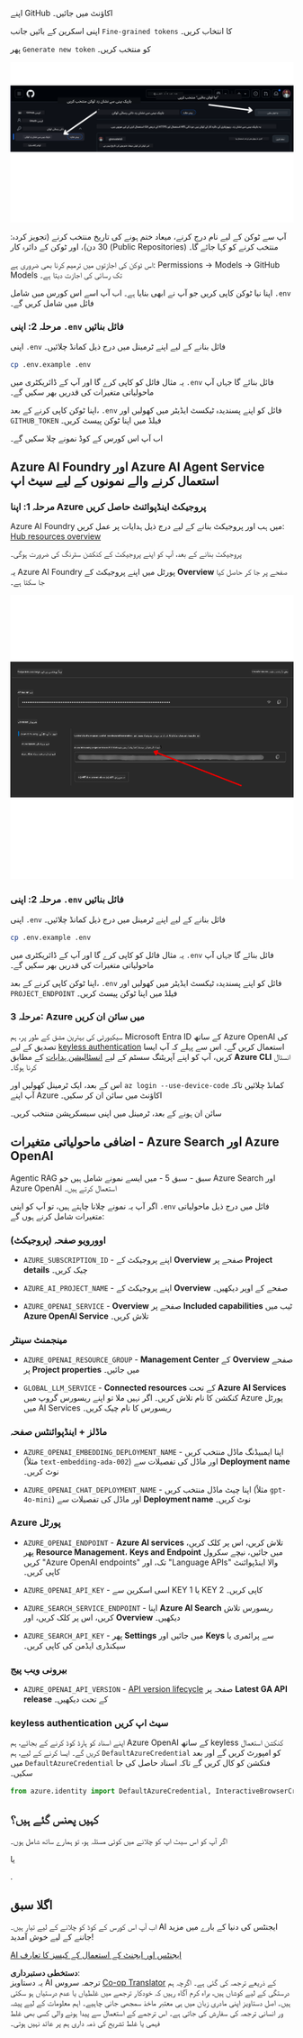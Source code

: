 <!--
CO_OP_TRANSLATOR_METADATA:
{
  "original_hash": "76945069b52a49cd0432ae3e0b0ba22e",
  "translation_date": "2025-07-12T07:44:23+00:00",
  "source_file": "00-course-setup/README.md",
  "language_code": "ur"
}
-->
اپنے GitHub اکاؤنٹ میں جائیں۔

اپنی اسکرین کے بائیں جانب `Fine-grained tokens` کا انتخاب کریں۔

پھر `Generate new token` کو منتخب کریں۔

![Generate Token](../../../translated_images/generate-token.9748d7585dd004cb4119b5aac724baff49c3a85791701b5e8ba3274b037c5b66.ur.png)

آپ سے ٹوکن کے لیے نام درج کرنے، میعاد ختم ہونے کی تاریخ منتخب کرنے (تجویز کردہ: 30 دن)، اور ٹوکن کے دائرہ کار (Public Repositories) منتخب کرنے کو کہا جائے گا۔

اس ٹوکن کی اجازتوں میں ترمیم کرنا بھی ضروری ہے: Permissions -> Models -> GitHub Models تک رسائی کی اجازت دیتا ہے۔

اپنا نیا ٹوکن کاپی کریں جو آپ نے ابھی بنایا ہے۔ اب آپ اسے اس کورس میں شامل `.env` فائل میں شامل کریں گے۔


### مرحلہ 2: اپنی `.env` فائل بنائیں

اپنی `.env` فائل بنانے کے لیے اپنے ٹرمینل میں درج ذیل کمانڈ چلائیں۔

```bash
cp .env.example .env
```

یہ مثال فائل کو کاپی کرے گا اور آپ کے ڈائریکٹری میں `.env` فائل بنائے گا جہاں آپ ماحولیاتی متغیرات کی قدریں بھر سکیں گے۔

اپنا ٹوکن کاپی کرنے کے بعد، `.env` فائل کو اپنے پسندیدہ ٹیکسٹ ایڈیٹر میں کھولیں اور `GITHUB_TOKEN` فیلڈ میں اپنا ٹوکن پیسٹ کریں۔

اب آپ اس کورس کے کوڈ نمونے چلا سکیں گے۔

## Azure AI Foundry اور Azure AI Agent Service استعمال کرنے والے نمونوں کے لیے سیٹ اپ

### مرحلہ 1: اپنا Azure پروجیکٹ اینڈپوائنٹ حاصل کریں

Azure AI Foundry میں ہب اور پروجیکٹ بنانے کے لیے درج ذیل ہدایات پر عمل کریں: [Hub resources overview](https://learn.microsoft.com/en-us/azure/ai-foundry/concepts/ai-resources)

پروجیکٹ بنانے کے بعد، آپ کو اپنے پروجیکٹ کے کنکشن سٹرنگ کی ضرورت ہوگی۔

یہ Azure AI Foundry پورٹل میں اپنے پروجیکٹ کے **Overview** صفحے پر جا کر حاصل کیا جا سکتا ہے۔

![Project Connection String](../../../translated_images/project-endpoint.8cf04c9975bbfbf18f6447a599550edb052e52264fb7124d04a12e6175e330a5.ur.png)

### مرحلہ 2: اپنی `.env` فائل بنائیں

اپنی `.env` فائل بنانے کے لیے اپنے ٹرمینل میں درج ذیل کمانڈ چلائیں۔

```bash
cp .env.example .env
```

یہ مثال فائل کو کاپی کرے گا اور آپ کے ڈائریکٹری میں `.env` فائل بنائے گا جہاں آپ ماحولیاتی متغیرات کی قدریں بھر سکیں گے۔

اپنا ٹوکن کاپی کرنے کے بعد، `.env` فائل کو اپنے پسندیدہ ٹیکسٹ ایڈیٹر میں کھولیں اور `PROJECT_ENDPOINT` فیلڈ میں اپنا ٹوکن پیسٹ کریں۔

### مرحلہ 3: Azure میں سائن ان کریں

سیکیورٹی کی بہترین مشق کے طور پر، ہم Microsoft Entra ID کے ساتھ Azure OpenAI کی تصدیق کے لیے [keyless authentication](https://learn.microsoft.com/azure/developer/ai/keyless-connections?tabs=csharp%2Cazure-cli?WT.mc_id=academic-105485-koreyst) استعمال کریں گے۔ اس سے پہلے کہ آپ ایسا کریں، آپ کو اپنے آپریٹنگ سسٹم کے لیے [انسٹالیشن ہدایات](https://learn.microsoft.com/cli/azure/install-azure-cli?WT.mc_id=academic-105485-koreyst) کے مطابق **Azure CLI** انسٹال کرنا ہوگا۔

اس کے بعد، ایک ٹرمینل کھولیں اور `az login --use-device-code` کمانڈ چلائیں تاکہ آپ اپنے Azure اکاؤنٹ میں سائن ان کر سکیں۔

سائن ان ہونے کے بعد، ٹرمینل میں اپنی سبسکرپشن منتخب کریں۔


## اضافی ماحولیاتی متغیرات - Azure Search اور Azure OpenAI

Agentic RAG سبق - سبق 5 - میں ایسے نمونے شامل ہیں جو Azure Search اور Azure OpenAI استعمال کرتے ہیں۔

اگر آپ یہ نمونے چلانا چاہتے ہیں، تو آپ کو اپنی `.env` فائل میں درج ذیل ماحولیاتی متغیرات شامل کرنے ہوں گے:

### اوورویو صفحہ (پروجیکٹ)

- `AZURE_SUBSCRIPTION_ID` - اپنے پروجیکٹ کے **Overview** صفحے پر **Project details** چیک کریں۔

- `AZURE_AI_PROJECT_NAME` - اپنے پروجیکٹ کے **Overview** صفحے کے اوپر دیکھیں۔

- `AZURE_OPENAI_SERVICE` - **Overview** صفحے پر **Included capabilities** ٹیب میں **Azure OpenAI Service** تلاش کریں۔

### مینجمنٹ سینٹر

- `AZURE_OPENAI_RESOURCE_GROUP` - **Management Center** کے **Overview** صفحے پر **Project properties** میں جائیں۔

- `GLOBAL_LLM_SERVICE` - **Connected resources** کے تحت **Azure AI Services** کنکشن کا نام تلاش کریں۔ اگر نہیں ملا تو اپنے ریسورس گروپ میں Azure پورٹل میں AI Services ریسورس کا نام چیک کریں۔

### ماڈلز + اینڈپوائنٹس صفحہ

- `AZURE_OPENAI_EMBEDDING_DEPLOYMENT_NAME` - اپنا ایمبیڈنگ ماڈل منتخب کریں (مثلاً `text-embedding-ada-002`) اور ماڈل کی تفصیلات سے **Deployment name** نوٹ کریں۔

- `AZURE_OPENAI_CHAT_DEPLOYMENT_NAME` - اپنا چیٹ ماڈل منتخب کریں (مثلاً `gpt-4o-mini`) اور ماڈل کی تفصیلات سے **Deployment name** نوٹ کریں۔

### Azure پورٹل

- `AZURE_OPENAI_ENDPOINT` - **Azure AI services** تلاش کریں، اس پر کلک کریں، پھر **Resource Management**، **Keys and Endpoint** میں جائیں، نیچے سکرول کریں "Azure OpenAI endpoints" تک، اور "Language APIs" والا اینڈپوائنٹ کاپی کریں۔

- `AZURE_OPENAI_API_KEY` - اسی اسکرین سے KEY 1 یا KEY 2 کاپی کریں۔

- `AZURE_SEARCH_SERVICE_ENDPOINT` - اپنا **Azure AI Search** ریسورس تلاش کریں، اس پر کلک کریں، اور **Overview** دیکھیں۔

- `AZURE_SEARCH_API_KEY` - پھر **Settings** میں جائیں اور **Keys** سے پرائمری یا سیکنڈری ایڈمن کی کاپی کریں۔

### بیرونی ویب پیج

- `AZURE_OPENAI_API_VERSION` - [API version lifecycle](https://learn.microsoft.com/en-us/azure/ai-services/openai/api-version-deprecation#latest-ga-api-release) صفحہ پر **Latest GA API release** کے تحت دیکھیں۔

### keyless authentication سیٹ اپ کریں

اپنے اسناد کو ہارڈ کوڈ کرنے کے بجائے، ہم Azure OpenAI کے ساتھ keyless کنکشن استعمال کریں گے۔ ایسا کرنے کے لیے، ہم `DefaultAzureCredential` کو امپورٹ کریں گے اور بعد میں `DefaultAzureCredential` فنکشن کو کال کریں گے تاکہ اسناد حاصل کی جا سکیں۔

```python
from azure.identity import DefaultAzureCredential, InteractiveBrowserCredential
```

## کہیں پھنس گئے ہیں؟

اگر آپ کو اس سیٹ اپ کو چلانے میں کوئی مسئلہ ہو، تو ہمارے ساتھ شامل ہوں۔ 


یا


.

## اگلا سبق

اب آپ اس کورس کے کوڈ کو چلانے کے لیے تیار ہیں۔ AI ایجنٹس کی دنیا کے بارے میں مزید جاننے کے لیے خوش آمدید!

[AI ایجنٹس اور ایجنٹ کے استعمال کے کیسز کا تعارف](../01-intro-to-ai-agents/README.md)

**دستخطی دستبرداری**:  
یہ دستاویز AI ترجمہ سروس [Co-op Translator](https://github.com/Azure/co-op-translator) کے ذریعے ترجمہ کی گئی ہے۔ اگرچہ ہم درستگی کے لیے کوشاں ہیں، براہ کرم آگاہ رہیں کہ خودکار ترجمے میں غلطیاں یا عدم درستیاں ہو سکتی ہیں۔ اصل دستاویز اپنی مادری زبان میں ہی معتبر ماخذ سمجھی جانی چاہیے۔ اہم معلومات کے لیے پیشہ ور انسانی ترجمہ کی سفارش کی جاتی ہے۔ اس ترجمے کے استعمال سے پیدا ہونے والی کسی بھی غلط فہمی یا غلط تشریح کی ذمہ داری ہم پر عائد نہیں ہوتی۔